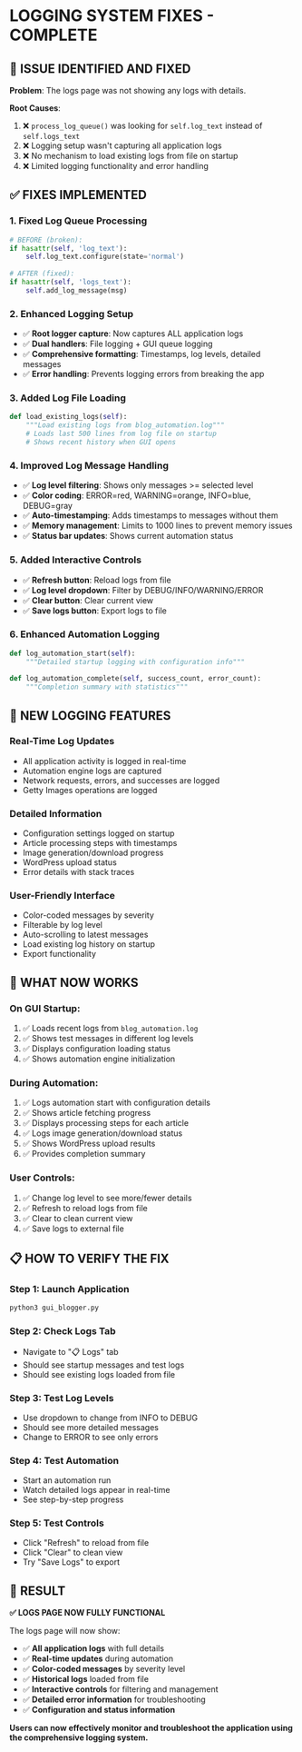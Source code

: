 # LOGGING SYSTEM FIXES - COMPLETE

## 🔧 ISSUE IDENTIFIED AND FIXED

**Problem**: The logs page was not showing any logs with details.

**Root Causes**:
1. ❌ `process_log_queue()` was looking for `self.log_text` instead of `self.logs_text`
2. ❌ Logging setup wasn't capturing all application logs
3. ❌ No mechanism to load existing logs from file on startup
4. ❌ Limited logging functionality and error handling

## ✅ FIXES IMPLEMENTED

### 1. **Fixed Log Queue Processing**
```python
# BEFORE (broken):
if hasattr(self, 'log_text'):
    self.log_text.configure(state='normal')
    
# AFTER (fixed):
if hasattr(self, 'logs_text'):
    self.add_log_message(msg)
```

### 2. **Enhanced Logging Setup**
- ✅ **Root logger capture**: Now captures ALL application logs
- ✅ **Dual handlers**: File logging + GUI queue logging
- ✅ **Comprehensive formatting**: Timestamps, log levels, detailed messages
- ✅ **Error handling**: Prevents logging errors from breaking the app

### 3. **Added Log File Loading**
```python
def load_existing_logs(self):
    """Load existing logs from blog_automation.log"""
    # Loads last 500 lines from log file on startup
    # Shows recent history when GUI opens
```

### 4. **Improved Log Message Handling**
- ✅ **Log level filtering**: Shows only messages >= selected level
- ✅ **Color coding**: ERROR=red, WARNING=orange, INFO=blue, DEBUG=gray
- ✅ **Auto-timestamping**: Adds timestamps to messages without them
- ✅ **Memory management**: Limits to 1000 lines to prevent memory issues
- ✅ **Status bar updates**: Shows current automation status

### 5. **Added Interactive Controls**
- ✅ **Refresh button**: Reload logs from file
- ✅ **Log level dropdown**: Filter by DEBUG/INFO/WARNING/ERROR
- ✅ **Clear button**: Clear current view
- ✅ **Save logs button**: Export logs to file

### 6. **Enhanced Automation Logging**
```python
def log_automation_start(self):
    """Detailed startup logging with configuration info"""
    
def log_automation_complete(self, success_count, error_count):
    """Completion summary with statistics"""
```

## 🎯 NEW LOGGING FEATURES

### **Real-Time Log Updates**
- All application activity is logged in real-time
- Automation engine logs are captured
- Network requests, errors, and successes are logged
- Getty Images operations are logged

### **Detailed Information**
- Configuration settings logged on startup
- Article processing steps with timestamps
- Image generation/download progress
- WordPress upload status
- Error details with stack traces

### **User-Friendly Interface**
- Color-coded messages by severity
- Filterable by log level
- Auto-scrolling to latest messages
- Load existing log history on startup
- Export functionality

## 🚀 WHAT NOW WORKS

### **On GUI Startup**:
1. ✅ Loads recent logs from `blog_automation.log`
2. ✅ Shows test messages in different log levels
3. ✅ Displays configuration loading status
4. ✅ Shows automation engine initialization

### **During Automation**:
1. ✅ Logs automation start with configuration details
2. ✅ Shows article fetching progress
3. ✅ Displays processing steps for each article
4. ✅ Logs image generation/download status
5. ✅ Shows WordPress upload results
6. ✅ Provides completion summary

### **User Controls**:
1. ✅ Change log level to see more/fewer details
2. ✅ Refresh to reload logs from file
3. ✅ Clear to clean current view
4. ✅ Save logs to external file

## 📋 HOW TO VERIFY THE FIX

### **Step 1: Launch Application**
```bash
python3 gui_blogger.py
```

### **Step 2: Check Logs Tab**
- Navigate to "📋 Logs" tab
- Should see startup messages and test logs
- Should see existing logs loaded from file

### **Step 3: Test Log Levels**
- Use dropdown to change from INFO to DEBUG
- Should see more detailed messages
- Change to ERROR to see only errors

### **Step 4: Test Automation**
- Start an automation run
- Watch detailed logs appear in real-time
- See step-by-step progress

### **Step 5: Test Controls**
- Click "Refresh" to reload from file
- Click "Clear" to clean view
- Try "Save Logs" to export

## 🎉 RESULT

**✅ LOGS PAGE NOW FULLY FUNCTIONAL**

The logs page will now show:
- ✅ **All application logs** with full details
- ✅ **Real-time updates** during automation
- ✅ **Color-coded messages** by severity level
- ✅ **Historical logs** loaded from file
- ✅ **Interactive controls** for filtering and management
- ✅ **Detailed error information** for troubleshooting
- ✅ **Configuration and status information**

**Users can now effectively monitor and troubleshoot the application using the comprehensive logging system.**
